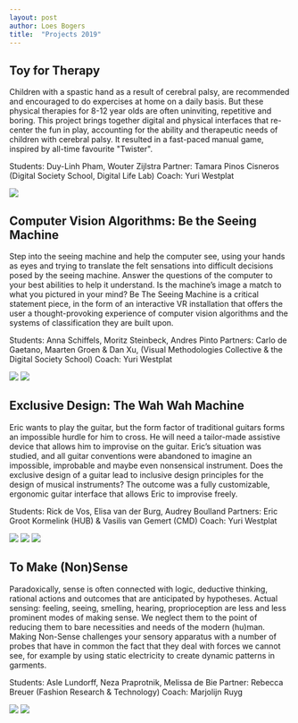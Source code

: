 ```yaml
---
layout: post
author: Loes Bogers
title:  "Projects 2019"
---
```


## Toy for Therapy

Children with a spastic hand as a result of cerebral palsy, are recommended and encouraged to do expercises at home on a daily basis. But these physical therapies for 8-12 year olds are often uninviting, repetitive and boring. This project brings together digital and physical interfaces that re-center the fun in play, accounting for the ability and therapeutic needs of children with cerebral palsy. It resulted in a fast-paced manual game, inspired by all-time favourite "Twister".

Students: Duy-Linh Pham, Wouter Zijlstra
Partner: Tamara Pinos Cisneros (Digital Society School, Digital Life Lab)
Coach: Yuri Westplat

![](../assets/projects-2019/toys4therapy.jpg)

## Computer Vision Algorithms: Be the Seeing Machine

Step into the seeing machine and help the computer see, using your hands as eyes and trying to translate the felt sensations into difficult decisions posed by the seeing machine. Answer the questions of the computer to your best abilities to help it understand. Is the machine’s image a match to what you pictured in your mind? Be The Seeing Machine is a critical statement piece, in the form of an interactive VR installation that offers the user a thought-provoking experience of computer vision algorithms and the systems of classification they are built upon.

Students: Anna Schiffels, Moritz Steinbeck, Andres Pinto
Partners: Carlo de Gaetano, Maarten Groen & Dan Xu,
(Visual Methodologies Collective & the Digital Society School)
Coach: Yuri Westplat

![](../assets/projects-2019/seeingmachine.png)
![](../assets/projects-2019/seeingmachine1.jpg)

## Exclusive Design: The Wah Wah Machine

Eric wants to play the guitar, but the form factor of traditional guitars forms an impossible hurdle for him to cross. He will need a tailor-made assistive device that allows him to improvise on the guitar. Eric’s situation was studied, and all guitar conventions were abandoned to imagine an impossible, improbable and maybe even nonsensical instrument. Does the exclusive design of a guitar lead to inclusive design principles for the design of musical instruments? The outcome was a fully customizable, ergonomic guitar interface that allows Eric to improvise freely.

Students: Rick de Vos, Elisa van der Burg, Audrey Boulland
Partners: Eric Groot Kormelink (HUB) & Vasilis van Gemert (CMD)
Coach: Yuri Westplat

![](../assets/projects-2019/wahwah1.jpg)
![](../assets/projects-2019/wahwah3.jpg)
![](../assets/projects-2019/wahwah2.jpg)
	
## To Make (Non)Sense

Paradoxically, sense is often connected with logic, deductive thinking, rational actions and outcomes that are anticipated by hypotheses. Actual sensing: feeling, seeing, smelling, hearing, proprioception are less and less prominent modes of making sense. We neglect them to the point of reducing them to bare necessities and needs of the modern (hu)man. Making Non-Sense challenges your sensory apparatus with a number of probes that have in common the fact that they deal with forces we cannot see, for example by using static electricity to create dynamic patterns in garments.

Students: Asle Lundorff, Neza Praprotnik, Melissa de Bie
Partner: Rebecca Breuer (Fashion Research & Technology)
Coach: Marjolijn Ruyg

![](../assets/projects-2019/makingnonsense2.jpg)
![](../assets/projects-2019/makingnonsense.jpg)





